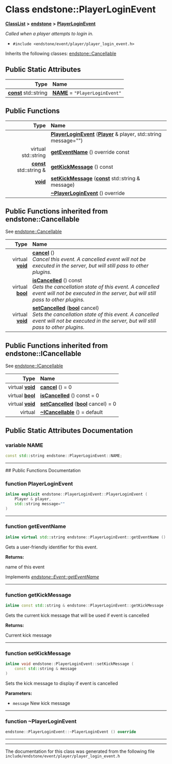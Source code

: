 

# Class endstone::PlayerLoginEvent



[**ClassList**](annotated.md) **>** [**endstone**](namespaceendstone.md) **>** [**PlayerLoginEvent**](classendstone_1_1PlayerLoginEvent.md)



_Called when a player attempts to login in._ 

* `#include <endstone/event/player/player_login_event.h>`



Inherits the following classes: [endstone::Cancellable](classendstone_1_1Cancellable.md)
































## Public Static Attributes

| Type | Name |
| ---: | :--- |
|  [**const**](classendstone_1_1Vector.md) std::string | [**NAME**](#variable-name)   = `"PlayerLoginEvent"`<br> |










































## Public Functions

| Type | Name |
| ---: | :--- |
|   | [**PlayerLoginEvent**](#function-playerloginevent) ([**Player**](classendstone_1_1Player.md) & player, std::string message="") <br> |
| virtual std::string | [**getEventName**](#function-geteventname) () override const<br> |
|  [**const**](classendstone_1_1Vector.md) std::string & | [**getKickMessage**](#function-getkickmessage) () const<br> |
|  [**void**](classendstone_1_1Vector.md) | [**setKickMessage**](#function-setkickmessage) ([**const**](classendstone_1_1Vector.md) std::string & message) <br> |
|   | [**~PlayerLoginEvent**](#function-playerloginevent) () override<br> |


## Public Functions inherited from endstone::Cancellable

See [endstone::Cancellable](classendstone_1_1Cancellable.md)

| Type | Name |
| ---: | :--- |
| virtual [**void**](classendstone_1_1Vector.md) | [**cancel**](classendstone_1_1Cancellable.md#function-cancel) () <br>_Cancel this event. A cancelled event will not be executed in the server, but will still pass to other plugins._  |
| virtual [**bool**](classendstone_1_1Vector.md) | [**isCancelled**](classendstone_1_1Cancellable.md#function-iscancelled) () const<br>_Gets the cancellation state of this event. A cancelled event will not be executed in the server, but will still pass to other plugins._  |
| virtual [**void**](classendstone_1_1Vector.md) | [**setCancelled**](classendstone_1_1Cancellable.md#function-setcancelled) ([**bool**](classendstone_1_1Vector.md) cancel) <br>_Sets the cancellation state of this event. A cancelled event will not be executed in the server, but will still pass to other plugins._  |


## Public Functions inherited from endstone::ICancellable

See [endstone::ICancellable](classendstone_1_1ICancellable.md)

| Type | Name |
| ---: | :--- |
| virtual [**void**](classendstone_1_1Vector.md) | [**cancel**](classendstone_1_1ICancellable.md#function-cancel) () = 0<br> |
| virtual [**bool**](classendstone_1_1Vector.md) | [**isCancelled**](classendstone_1_1ICancellable.md#function-iscancelled) () const = 0<br> |
| virtual [**void**](classendstone_1_1Vector.md) | [**setCancelled**](classendstone_1_1ICancellable.md#function-setcancelled) ([**bool**](classendstone_1_1Vector.md) cancel) = 0<br> |
| virtual  | [**~ICancellable**](classendstone_1_1ICancellable.md#function-icancellable) () = default<br> |
















































































## Public Static Attributes Documentation




### variable NAME 

```C++
const std::string endstone::PlayerLoginEvent::NAME;
```




<hr>
## Public Functions Documentation




### function PlayerLoginEvent 

```C++
inline explicit endstone::PlayerLoginEvent::PlayerLoginEvent (
    Player & player,
    std::string message=""
) 
```




<hr>



### function getEventName 

```C++
inline virtual std::string endstone::PlayerLoginEvent::getEventName () override const
```



Gets a user-friendly identifier for this event.




**Returns:**

name of this event 





        
Implements [*endstone::Event::getEventName*](classendstone_1_1Event.md#function-geteventname)


<hr>



### function getKickMessage 

```C++
inline const std::string & endstone::PlayerLoginEvent::getKickMessage () const
```



Gets the current kick message that will be used if event is cancelled




**Returns:**

Current kick message 





        

<hr>



### function setKickMessage 

```C++
inline void endstone::PlayerLoginEvent::setKickMessage (
    const std::string & message
) 
```



Sets the kick message to display if event is cancelled




**Parameters:**


* `message` New kick message 




        

<hr>



### function ~PlayerLoginEvent 

```C++
endstone::PlayerLoginEvent::~PlayerLoginEvent () override
```




<hr>

------------------------------
The documentation for this class was generated from the following file `include/endstone/event/player/player_login_event.h`

